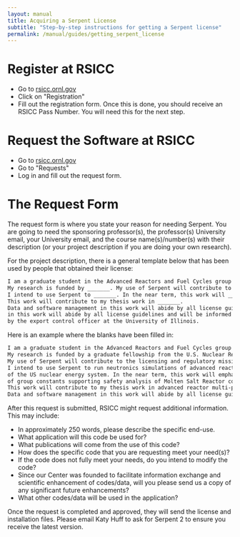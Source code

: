```yaml
---
layout: manual
title: Acquiring a Serpent License
subtitle: "Step-by-step instructions for getting a Serpent license"
permalink: /manual/guides/getting_serpent_license
---
```


# Register at RSICC

- Go to [rsicc.ornl.gov](https://rsicc.ornl.gov/)
- Click on "Registration"
- Fill out the registration form. Once this is done,
you should receive an RSICC Pass Number. You will
need this for the next step.

# Request the Software at RSICC

- Go to [rsicc.ornl.gov](https://rsicc.ornl.gov/)
- Go to "Requests"
- Log in and fill out the request form.

# The Request Form

The request form is where you state your reason
for needing Serpent. You are going to need the
sponsoring professor(s), the professor(s) University
email, your University email, and the course
name(s)/number(s) with their description
(or your project description if you are doing
your own research).

For the project description, there is a general template
below that has been used by people that obtained their
license:

```markdown
I am a graduate student in the Advanced Reactors and Fuel Cycles group at the University of Illinois in Urbana-Champaign, which is led by Prof. Kathryn Huff.
My research is funded by _______. My use of Serpent will contribute to _______.
I intend to use Serpent to _______. In the near term, this work will _______.
This work will contribute to my thesis work in _______. 
Data and software management in this work will abide by all license guidelines and will be informed by the export control officer at the University of Illinois.
in this work will abide by all license guidelines and will be informed
by the export control officer at the University of Illinois.
```

Here is an example where the blanks have been filled in:

```markdown
I am a graduate student in the Advanced Reactors and Fuel Cycles group at the University of Illinois in Urbana-Champaign, which is led by Prof. Kathryn Huff.
My research is funded by a graduate fellowship from the U.S. Nuclear Regulatory Commission.
My use of Serpent will contribute to the licensing and regulatory mission of the U.S. NRC through the investigation of advanced nuclear reactor safety.
I intend to use Serpent to run neutronics simulations of advanced reactor types relevant to the future of the US nuclear energy system.
of the US nuclear energy system. In the near term, this work will emphasize generation
of group constants supporting safety analysis of Molten Salt Reactor core designs.
This work will contribute to my thesis work in advanced reactor multi-physics methods for safety analysis and design optimization.
Data and software management in this work will abide by all license guidelines and will be informed by the export control officer at the University of Illinois.
```

After this request is submitted, RSICC might request
additional information. This may include:

- In approximately 250 words, please describe the specific end-use.
- What application will this code be used for?
- What publications will come from the use of this code?
- How does the specific code that you are requesting
meet your need(s)?
- If the code does not fully meet your needs,
do you intend to modify the code?
- Since our Center was founded to facilitate information exchange
and scientific enhancement of codes/data, will you please
send us a copy of any significant future enhancements?
- What other codes/data will be used in the application?

Once the request is completed and approved,
they will send the license and installation files.
Please email Katy Huff to ask for Serpent 2 to
ensure you receive the latest version.
